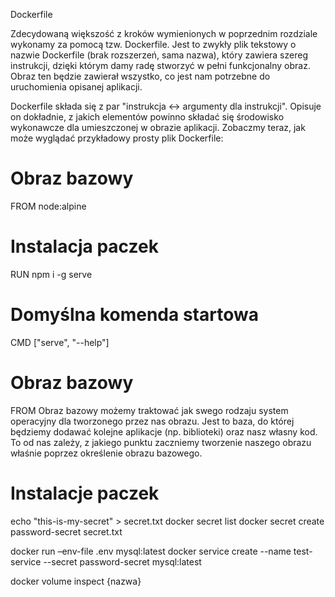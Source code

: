 Dockerfile

Zdecydowaną większość z kroków wymienionych w poprzednim rozdziale wykonamy za pomocą tzw. Dockerfile. 
Jest to zwykły plik tekstowy o nazwie Dockerfile (brak rozszerzeń, sama nazwa), który zawiera szereg instrukcji, 
dzięki którym damy radę stworzyć w pełni funkcjonalny obraz. Obraz ten będzie zawierał wszystko, co jest
 nam potrzebne do uruchomienia opisanej aplikacji.

Dockerfile składa się z par "instrukcja ↔ argumenty dla instrukcji". Opisuje on dokładnie, 
z jakich elementów powinno składać się środowisko wykonawcze dla umieszczonej w obrazie aplikacji. 
Zobaczmy teraz, jak może wyglądać przykładowy prosty plik Dockerfile:

# Obraz bazowy
FROM node:alpine

# Instalacja paczek
RUN npm i -g serve

# Domyślna komenda startowa
CMD ["serve", "--help"]


# Obraz bazowy
FROM
Obraz bazowy możemy traktować jak swego rodzaju system operacyjny dla tworzonego przez nas obrazu. Jest to baza, do której będziemy dodawać kolejne aplikacje (np. biblioteki) oraz nasz własny kod. To od nas zależy, z jakiego punktu zaczniemy tworzenie naszego obrazu właśnie poprzez określenie obrazu bazowego.


# Instalacje paczek




echo "this-is-my-secret" > secret.txt
docker secret list
docker secret create password-secret secret.txt


docker run –env-file .env mysql:latest
docker service create --name test-service --secret password-secret mysql:latest


docker volume inspect \{nazwa\}